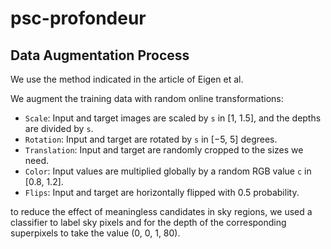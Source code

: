 # psc-profondeur

## Data Augmentation Process
We use the method indicated in the article of Eigen et al. 

We augment the training data with random online transformations: 

- `Scale`: Input and target images are scaled by `s` in [1, 1.5], and the depths are divided by `s`. 
- `Rotation`: Input and target are rotated by `s` in [−5, 5] degrees. 
- `Translation`: Input and target are randomly cropped to the sizes we need. 
- `Color`: Input values are multiplied globally by a random RGB value `c` in [0.8, 1.2]. 
- `Flips`: Input and target are horizontally flipped with 0.5 probability. 


to reduce the effect of meaningless candidates in sky regions, we used a 
classifier to label sky pixels and for the depth of the corresponding 
superpixels to take the value (0, 0, 1, 80).
